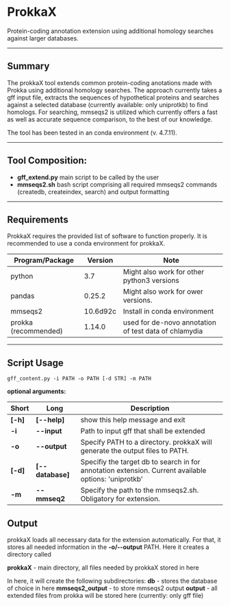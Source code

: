 # ProkkaX
Protein-coding annotation extension using additional homology searches against larger databases.

---------------------

## Summary

The prokkaX tool extends common protein-coding anotations made with Prokka using additional homology searches. The approach currently takes a gff input file, extracts the sequences of hypothetical proteins and searches against a selected database (currently available: only uniprotkb) to find homologs. For searching, mmseqs2 is utilized which currently offers a fast as well as accurate sequence comparison, to the best of our knowledge.

The tool has been tested in an conda environment (v. 4.7.11). 

-----------
## Tool Composition:

- **gff_extend.py** main script to be called by the user
- **mmseqs2.sh**     bash script comprising all required mmseqs2 commands (createdb, createindex, search) and output formatting


----
## Requirements
ProkkaX requires the provided list of software to function properly. It is recommended to use a conda environment for prokkaX.

|Program/Package|Version|Note|
|---------------|-------|------|
|python|3.7|Might also work for other python3 versions|
|pandas|0.25.2|Might also work for ower versions.|
|mmseqs2|10.6d92c|Install in conda environment|
|prokka (recommended)|1.14.0|used for de-novo annotation of test data of chlamydia|
----

## Script Usage

```gff_content.py -i PATH -o PATH [-d STR] -m PATH```

**optional arguments:**  

|Short|Long|Description|
|-----|----|-----------|
|**[-h]**|**[--help]** |show this help message and exit|
|**-i**|**--input**|Path to input gff that shall be extended|   
|**-o**|**--output**|Specify PATH to a directory. prokkaX will generate the output files to PATH.|
|**[-d]**|**[--database]**|Specifiy the target db to search in for annotation extension. Current available options: 'uniprotkb'|
|**-m**|**--mmseq2**|Specify the path to the mmseqs2.sh. Obligatory for extension.|

## Output

prokkaX loads all necessary data for the extension automatically. For that, it stores all needed information in the **-o/--output** PATH. Here it creates a directory called

**prokkaX** - main directory, all files needed by prokkaX stored in here

In here, it will create the following subdirectories:
**db** - stores the database of choice in here
**mmseqs2_output** - to store mmseqs2 output
**output** - all extended files from prokka will be stored here (currently: only gff file)
